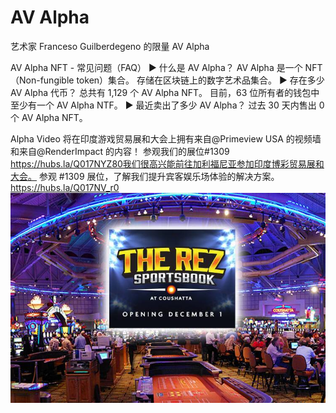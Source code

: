 # AV Alpha

艺术家 Franceso Guilberdegeno 的限量 AV Alpha

AV Alpha NFT - 常见问题（FAQ）
▶ 什么是 AV Alpha？
AV Alpha 是一个 NFT（Non-fungible token）集合。 存储在区块链上的数字艺术品集合。
▶ 存在多少 AV Alpha 代币？
总共有 1,129 个 AV Alpha NFT。 目前，63 位所有者的钱包中至少有一个 AV Alpha NTF。
▶ 最近卖出了多少 AV Alpha？
过去 30 天内售出 0 个 AV Alpha NFT。

Alpha Video 将在印度游戏贸易展和大会上拥有来自@Primeview USA 的视频墙和来自@RenderImpact 的内容！ 参观我们的展位#1309
https://hubs.la/Q017NYZ80我们很高兴能前往加利福尼亚参加印度博彩贸易展和大会。 参观 #1309 展位，了解我们提升宾客娱乐场体验的解决方案。 https://hubs.la/Q017NV_r0
![Coushattta_Blog_Graphic_REV2](Coushattta_Blog_Graphic_REV2.jpg)
